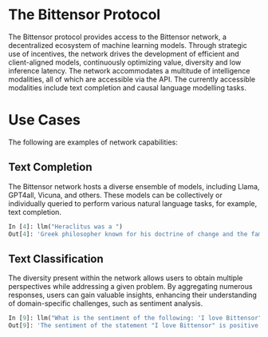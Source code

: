 # The Bittensor Protocol

The Bittensor protocol provides access to the Bittensor network, a decentralized ecosystem of machine learning models. Through strategic use of incentives, the network drives the development of efficient and client-aligned models, continuously optimizing value, diversity and low inference latency. The network accommodates a multitude of intelligence modalities, all of which are accessible via the API. The currently accessible modalities include text completion and causal language modelling tasks. 

# Use Cases

The following are examples of network capabilities: 

## ****Text Completion****

The Bittensor network hosts a diverse ensemble of models, including Llama, GPT4all, Vicuna, and others. These models can be collectively or individually queried to perform various natural language tasks, for example, text completion.

``` python
In [4]: llm("Heraclitus was a ")
Out[4]: 'Greek philosopher known for his doctrine of change and the famous quote, "No man ever steps in the same river twice."'
```

## ****Text Classification****

The diversity present within the network allows users to obtain multiple perspectives while addressing a given problem. By aggregating numerous responses, users can gain valuable insights, enhancing their understanding of domain-specific challenges, such as sentiment analysis. 


``` python
In [9]: llm("What is the sentiment of the following: 'I love Bittensor")
Out[9]: 'The sentiment of the statement "I love Bittensor" is positive.'
```
